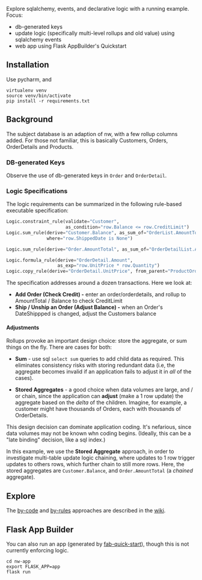 Explore sqlalchemy, events, and declarative logic with a running example.   Focus:
* db-generated keys
* update logic (specifically multi-level rollups and old value)
using sqlalchemy events
* web app using Flask AppBuilder's Quickstart

## Installation
Use pycharm, and 
```
virtualenv venv
source venv/bin/activate
pip install -r requirements.txt
```
## Background
The subject database is an adaption of nw,
with a few rollup columns added.
For those not familiar, this is basically
Customers, Orders, OrderDetails and Products.

### DB-generated Keys
Observe the use of db-generated keys in `Order`
and `OrderDetail`.

### Logic Specifications
The logic requirements can be summarized in the
following rule-based executable specification:
```python
Logic.constraint_rule(validate="Customer",
                      as_condition="row.Balance <= row.CreditLimit")
Logic.sum_rule(derive="Customer.Balance", as_sum_of="OrderList.AmountTotal",
               where="row.ShippedDate is None")

Logic.sum_rule(derive="Order.AmountTotal", as_sum_of="OrderDetailList.Amount")

Logic.formula_rule(derive="OrderDetail.Amount",
                   as_exp="row.UnitPrice * row.Quantity")
Logic.copy_rule(derive="OrderDetail.UnitPrice", from_parent="ProductOrdered.UnitPrice")
```
The specification addresses around a
dozen transactions.  Here we look at:
* **Add Order (Check Credit) -** enter an order/orderdetails,
and rollup to AmountTotal / Balance to check CreditLimit
* **Ship / Unship an Order (Adjust Balance) -** when an Order's DateShippped
is changed, adjust the Customers balance

#### Adjustments
Rollups provoke an important design choice: store the aggregate,
or sum things on the fly.  There are cases for both:
   - **Sum** - use sql `select sum` queries to add child data as required.
   This eliminates consistency risks with storing redundant data
   (i.e, the aggregate becomes invalid if an application fails to
   adjust it in *all* of the cases).
   
   - **Stored Aggregates** - a good choice when data volumes are large, and / or chain,
   since the application can **adjust** (make a 1 row update) the aggregate based on the
   *delta* of the children.  Imagine, for example, a customer might have
   thousands of Orders, each with thousands of OrderDetails.

This design decision can dominate application coding.  It's nefarious,
since data volumes may not be known whn coding begins.  (Ideally, this can be
a "late binding" decision, like a sql index.)

In this example, we use the **Stored Aggregate** approach, in order
to investigate multi-table update logic chaining, where updates to 1 row
trigger updates to others rows, which further chain to still more rows.
Here, the stored aggregates are `Customer.Balance`, and `Order.AmountTotal`
(a *chained* aggregate).

## Explore
The [by-code](https://github.com/valhuber/python-rules/wiki/by-code)
and [by-rules](https://github.com/valhuber/python-rules/wiki/by-code)
approaches are described in the 
[wiki](https://github.com/valhuber/python-rules/wiki).


## Flask App Builder
You can also run an app (generated by [fab-quick-start](https://github.com/valhuber/fab-quick-start/wiki)), though this is not currently enforcing logic.

```
cd nw-app
export FLASK_APP=app
flask run
```
